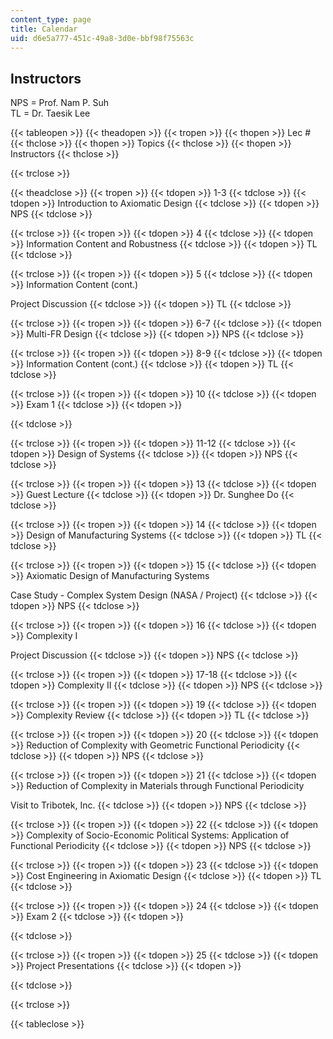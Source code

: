 ```yaml
---
content_type: page
title: Calendar
uid: d6e5a777-451c-49a8-3d0e-bbf98f75563c
---
```


Instructors
-----------

NPS = Prof. Nam P. Suh  
TL = Dr. Taesik Lee

{{< tableopen >}}
{{< theadopen >}}
{{< tropen >}}
{{< thopen >}}
Lec #
{{< thclose >}}
{{< thopen >}}
Topics
{{< thclose >}}
{{< thopen >}}
Instructors
{{< thclose >}}

{{< trclose >}}

{{< theadclose >}}
{{< tropen >}}
{{< tdopen >}}
1-3
{{< tdclose >}}
{{< tdopen >}}
Introduction to Axiomatic Design
{{< tdclose >}}
{{< tdopen >}}
NPS
{{< tdclose >}}

{{< trclose >}}
{{< tropen >}}
{{< tdopen >}}
4
{{< tdclose >}}
{{< tdopen >}}
Information Content and Robustness
{{< tdclose >}}
{{< tdopen >}}
TL
{{< tdclose >}}

{{< trclose >}}
{{< tropen >}}
{{< tdopen >}}
5
{{< tdclose >}}
{{< tdopen >}}
Information Content (cont.)  
  
Project Discussion
{{< tdclose >}}
{{< tdopen >}}
TL
{{< tdclose >}}

{{< trclose >}}
{{< tropen >}}
{{< tdopen >}}
6-7
{{< tdclose >}}
{{< tdopen >}}
Multi-FR Design
{{< tdclose >}}
{{< tdopen >}}
NPS
{{< tdclose >}}

{{< trclose >}}
{{< tropen >}}
{{< tdopen >}}
8-9
{{< tdclose >}}
{{< tdopen >}}
Information Content (cont.)
{{< tdclose >}}
{{< tdopen >}}
TL
{{< tdclose >}}

{{< trclose >}}
{{< tropen >}}
{{< tdopen >}}
10
{{< tdclose >}}
{{< tdopen >}}
Exam 1
{{< tdclose >}}
{{< tdopen >}}

{{< tdclose >}}

{{< trclose >}}
{{< tropen >}}
{{< tdopen >}}
11-12
{{< tdclose >}}
{{< tdopen >}}
Design of Systems
{{< tdclose >}}
{{< tdopen >}}
NPS
{{< tdclose >}}

{{< trclose >}}
{{< tropen >}}
{{< tdopen >}}
13
{{< tdclose >}}
{{< tdopen >}}
Guest Lecture
{{< tdclose >}}
{{< tdopen >}}
Dr. Sunghee Do
{{< tdclose >}}

{{< trclose >}}
{{< tropen >}}
{{< tdopen >}}
14
{{< tdclose >}}
{{< tdopen >}}
Design of Manufacturing Systems
{{< tdclose >}}
{{< tdopen >}}
TL
{{< tdclose >}}

{{< trclose >}}
{{< tropen >}}
{{< tdopen >}}
15
{{< tdclose >}}
{{< tdopen >}}
Axiomatic Design of Manufacturing Systems  
  
Case Study - Complex System Design (NASA / Project)
{{< tdclose >}}
{{< tdopen >}}
NPS
{{< tdclose >}}

{{< trclose >}}
{{< tropen >}}
{{< tdopen >}}
16
{{< tdclose >}}
{{< tdopen >}}
Complexity I  
  
Project Discussion
{{< tdclose >}}
{{< tdopen >}}
NPS
{{< tdclose >}}

{{< trclose >}}
{{< tropen >}}
{{< tdopen >}}
17-18
{{< tdclose >}}
{{< tdopen >}}
Complexity II
{{< tdclose >}}
{{< tdopen >}}
NPS
{{< tdclose >}}

{{< trclose >}}
{{< tropen >}}
{{< tdopen >}}
19
{{< tdclose >}}
{{< tdopen >}}
Complexity Review
{{< tdclose >}}
{{< tdopen >}}
TL
{{< tdclose >}}

{{< trclose >}}
{{< tropen >}}
{{< tdopen >}}
20
{{< tdclose >}}
{{< tdopen >}}
Reduction of Complexity with Geometric Functional Periodicity
{{< tdclose >}}
{{< tdopen >}}
NPS
{{< tdclose >}}

{{< trclose >}}
{{< tropen >}}
{{< tdopen >}}
21
{{< tdclose >}}
{{< tdopen >}}
Reduction of Complexity in Materials through Functional Periodicity  
  
Visit to Tribotek, Inc.
{{< tdclose >}}
{{< tdopen >}}
NPS
{{< tdclose >}}

{{< trclose >}}
{{< tropen >}}
{{< tdopen >}}
22
{{< tdclose >}}
{{< tdopen >}}
Complexity of Socio-Economic Political Systems: Application of Functional Periodicity
{{< tdclose >}}
{{< tdopen >}}
NPS
{{< tdclose >}}

{{< trclose >}}
{{< tropen >}}
{{< tdopen >}}
23
{{< tdclose >}}
{{< tdopen >}}
Cost Engineering in Axiomatic Design
{{< tdclose >}}
{{< tdopen >}}
TL
{{< tdclose >}}

{{< trclose >}}
{{< tropen >}}
{{< tdopen >}}
24
{{< tdclose >}}
{{< tdopen >}}
Exam 2
{{< tdclose >}}
{{< tdopen >}}

{{< tdclose >}}

{{< trclose >}}
{{< tropen >}}
{{< tdopen >}}
25
{{< tdclose >}}
{{< tdopen >}}
Project Presentations
{{< tdclose >}}
{{< tdopen >}}

{{< tdclose >}}

{{< trclose >}}

{{< tableclose >}}